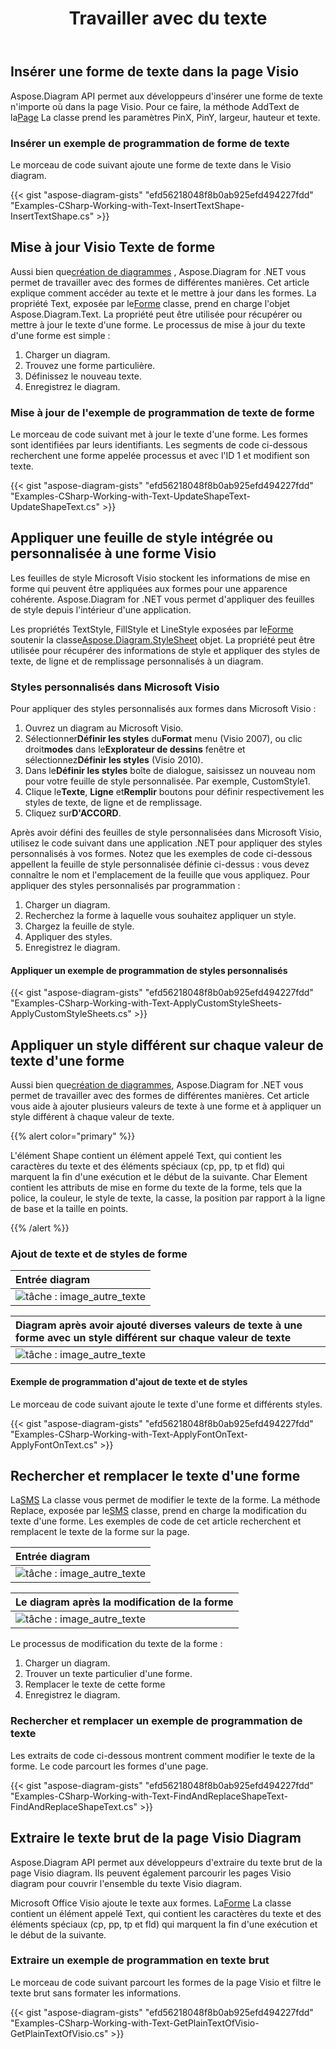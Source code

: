 ﻿---
title: Travailler avec du texte
type: docs
weight: 90
url: /fr/net/working-with-text/
description: Cette section explique comment insérer une forme de texte ou mettre à jour le texte de la forme avec Aspose.Diagram.
---
## **Insérer une forme de texte dans la page Visio**
 Aspose.Diagram API permet aux développeurs d'insérer une forme de texte n'importe où dans la page Visio. Pour ce faire, la méthode AddText de la[Page](http://www.aspose.com/api/net/diagram/aspose.diagram/page) La classe prend les paramètres PinX, PinY, largeur, hauteur et texte.
### **Insérer un exemple de programmation de forme de texte**
Le morceau de code suivant ajoute une forme de texte dans le Visio diagram.

{{< gist "aspose-diagram-gists" "efd56218048f8b0ab925efd494227fdd" "Examples-CSharp-Working-with-Text-InsertTextShape-InsertTextShape.cs" >}}
## **Mise à jour Visio Texte de forme**
 Aussi bien que[création de diagrammes](/diagram/fr/net/load-or-create-a-visio-drawing/) , Aspose.Diagram for .NET vous permet de travailler avec des formes de différentes manières. Cet article explique comment accéder au texte et le mettre à jour dans les formes. La propriété Text, exposée par le[Forme](http://www.aspose.com/api/net/diagram/aspose.diagram/shape) classe, prend en charge l'objet Aspose.Diagram.Text. La propriété peut être utilisée pour récupérer ou mettre à jour le texte d'une forme. Le processus de mise à jour du texte d'une forme est simple :

1. Charger un diagram.
1. Trouvez une forme particulière.
1. Définissez le nouveau texte.
1. Enregistrez le diagram.
### **Mise à jour de l'exemple de programmation de texte de forme**
Le morceau de code suivant met à jour le texte d'une forme. Les formes sont identifiées par leurs identifiants. Les segments de code ci-dessous recherchent une forme appelée processus et avec l'ID 1 et modifient son texte.

{{< gist "aspose-diagram-gists" "efd56218048f8b0ab925efd494227fdd" "Examples-CSharp-Working-with-Text-UpdateShapeText-UpdateShapeText.cs" >}}
## **Appliquer une feuille de style intégrée ou personnalisée à une forme Visio**
Les feuilles de style Microsoft Visio stockent les informations de mise en forme qui peuvent être appliquées aux formes pour une apparence cohérente. Aspose.Diagram for .NET vous permet d'appliquer des feuilles de style depuis l'intérieur d'une application.

 Les propriétés TextStyle, FillStyle et LineStyle exposées par le[Forme](http://www.aspose.com/api/net/diagram/aspose.diagram/shape) soutenir la classe[Aspose.Diagram.StyleSheet](http://www.aspose.com/api/net/diagram/aspose.diagram/stylesheet) objet. La propriété peut être utilisée pour récupérer des informations de style et appliquer des styles de texte, de ligne et de remplissage personnalisés à un diagram.
### **Styles personnalisés dans Microsoft Visio**
Pour appliquer des styles personnalisés aux formes dans Microsoft Visio :

1. Ouvrez un diagram au Microsoft Visio.
1.  Sélectionner**Définir les styles** du**Format** menu (Visio 2007), ou clic droit**modes** dans le**Explorateur de dessins** fenêtre et sélectionnez**Définir les styles** (Visio 2010).
1.  Dans le**Définir les styles** boîte de dialogue, saisissez un nouveau nom pour votre feuille de style personnalisée. Par exemple, CustomStyle1.
1.  Clique le**Texte**, **Ligne** et**Remplir** boutons pour définir respectivement les styles de texte, de ligne et de remplissage.
1.  Cliquez sur**D'ACCORD**.

Après avoir défini des feuilles de style personnalisées dans Microsoft Visio, utilisez le code suivant dans une application .NET pour appliquer des styles personnalisés à vos formes. Notez que les exemples de code ci-dessous appellent la feuille de style personnalisée définie ci-dessus : vous devez connaître le nom et l'emplacement de la feuille que vous appliquez. Pour appliquer des styles personnalisés par programmation :

1. Charger un diagram.
1. Recherchez la forme à laquelle vous souhaitez appliquer un style.
1. Chargez la feuille de style.
1. Appliquer des styles.
1. Enregistrez le diagram.
#### **Appliquer un exemple de programmation de styles personnalisés**
{{< gist "aspose-diagram-gists" "efd56218048f8b0ab925efd494227fdd" "Examples-CSharp-Working-with-Text-ApplyCustomStyleSheets-ApplyCustomStyleSheets.cs" >}}
## **Appliquer un style différent sur chaque valeur de texte d'une forme**
 Aussi bien que[création de diagrammes](/diagram/fr/net/load-or-create-a-visio-drawing/), Aspose.Diagram for .NET vous permet de travailler avec des formes de différentes manières. Cet article vous aide à ajouter plusieurs valeurs de texte à une forme et à appliquer un style différent à chaque valeur de texte.

{{% alert color="primary" %}} 

L'élément Shape contient un élément appelé Text, qui contient les caractères du texte et des éléments spéciaux (cp, pp, tp et fld) qui marquent la fin d'une exécution et le début de la suivante. Char Element contient les attributs de mise en forme du texte de la forme, tels que la police, la couleur, le style de texte, la casse, la position par rapport à la ligne de base et la taille en points.

{{% /alert %}} 
### **Ajout de texte et de styles de forme**

|**Entrée diagram**|
|:- |
|![tâche : image_autre_texte](working-with-text_1.png)|


|**Diagram après avoir ajouté diverses valeurs de texte à une forme avec un style différent sur chaque valeur de texte**|
|:- |
|![tâche : image_autre_texte](working-with-text_2.png)|
#### **Exemple de programmation d'ajout de texte et de styles**
Le morceau de code suivant ajoute le texte d'une forme et différents styles.

{{< gist "aspose-diagram-gists" "efd56218048f8b0ab925efd494227fdd" "Examples-CSharp-Working-with-Text-ApplyFontOnText-ApplyFontOnText.cs" >}}
## **Rechercher et remplacer le texte d'une forme**
 La[SMS](http://www.aspose.com/api/net/diagram/aspose.diagram/txt) La classe vous permet de modifier le texte de la forme. La méthode Replace, exposée par le[SMS](http://www.aspose.com/api/net/diagram/aspose.diagram/txt) classe, prend en charge la modification du texte d'une forme.
Les exemples de code de cet article recherchent et remplacent le texte de la forme sur la page.

|**Entrée diagram**|
|:- |
|![tâche : image_autre_texte](working-with-text_3.png)|


|**Le diagram après la modification de la forme**|
|:- |
|![tâche : image_autre_texte](working-with-text_4.png)|
Le processus de modification du texte de la forme :

1. Charger un diagram.
1. Trouver un texte particulier d'une forme.
1. Remplacer le texte de cette forme
1. Enregistrez le diagram.
### **Rechercher et remplacer un exemple de programmation de texte**
Les extraits de code ci-dessous montrent comment modifier le texte de la forme. Le code parcourt les formes d'une page.

{{< gist "aspose-diagram-gists" "efd56218048f8b0ab925efd494227fdd" "Examples-CSharp-Working-with-Text-FindAndReplaceShapeText-FindAndReplaceShapeText.cs" >}}
## **Extraire le texte brut de la page Visio Diagram**
Aspose.Diagram API permet aux développeurs d'extraire du texte brut de la page Visio diagram. Ils peuvent également parcourir les pages Visio diagram pour couvrir l'ensemble du texte Visio diagram.

 Microsoft Office Visio ajoute le texte aux formes. La[Forme](http://www.aspose.com/api/net/diagram/aspose.diagram/shape) La classe contient un élément appelé Text, qui contient les caractères du texte et des éléments spéciaux (cp, pp, tp et fld) qui marquent la fin d'une exécution et le début de la suivante.
### **Extraire un exemple de programmation en texte brut**
Le morceau de code suivant parcourt les formes de la page Visio et filtre le texte brut sans formater les informations.

{{< gist "aspose-diagram-gists" "efd56218048f8b0ab925efd494227fdd" "Examples-CSharp-Working-with-Text-GetPlainTextOfVisio-GetPlainTextOfVisio.cs" >}}
